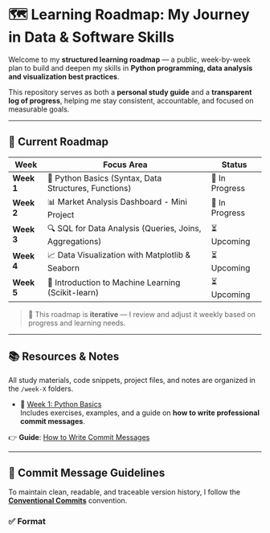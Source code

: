 # 🗺️ Learning Roadmap: My Journey in Data & Software Skills

Welcome to my **structured learning roadmap** — a public, week-by-week plan to build and deepen my skills in **Python programming, data analysis and visualization best practices**.

This repository serves as both a **personal study guide** and a **transparent log of progress**, helping me stay consistent, accountable, and focused on measurable goals.

---

## 📅 Current Roadmap

| Week | Focus Area | Status |
|------|-----------|--------|
| **Week 1** | 🐍 Python Basics (Syntax, Data Structures, Functions) | 🚧 In Progress |
| **Week 2** | 📊 Market Analysis Dashboard - Mini Project | 🚧 In Progress |
| **Week 3** | 🔍 SQL for Data Analysis (Queries, Joins, Aggregations) | ⏳ Upcoming |
| **Week 4** | 📈 Data Visualization with Matplotlib & Seaborn | ⏳ Upcoming |
| **Week 5** | 🤖 Introduction to Machine Learning (Scikit-learn) | ⏳ Upcoming |

> 🔁 This roadmap is **iterative** — I review and adjust it weekly based on progress and learning needs.

---

## 📚 Resources & Notes

All study materials, code snippets, project files, and notes are organized in the `/week-X` folders.

- 📄 [Week 1: Python Basics](/week-1)  
  Includes exercises, examples, and a guide on **how to write professional commit messages**.

👉 **Guide**: [How to Write Commit Messages](/COMMIT_MESSAGES.md)

---

## 🧩 Commit Message Guidelines

To maintain clean, readable, and traceable version history, I follow the **[Conventional Commits](https://www.conventionalcommits.org/en/v1.0.0/)** convention.

### ✅ Format
